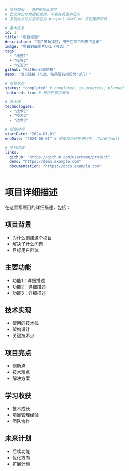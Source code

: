 ```yaml
---
# 项目模板 - 请勿删除此文件
# 此文件仅作为模板使用，不会在页面中显示
# 复制此文件并重命名为 project-XXXX.md 来创建新项目

# 基本信息
id: 1
title: "项目标题"
description: "项目简短描述，用于在项目列表中显示"
image: "项目封面图片URL（可选）"
tags: 
  - "标签1"
  - "标签2"
  - "标签3"
github: "GitHub仓库链接"
demo: "演示链接（可选，如果没有则设为null）"

# 项目状态
status: "completed" # completed, in-progress, planned
featured: true # 是否在首页展示

# 技术栈
technologies:
  - "技术1"
  - "技术2"
  - "技术3"

# 项目时间
startDate: "2024-01-01"
endDate: "2024-06-01" # 如果项目还在进行中，可以设为null

# 项目链接
links:
  github: "https://github.com/username/project"
  demo: "https://demo.example.com"
  documentation: "https://docs.example.com"
---
```


# 项目详细描述

在这里写项目的详细描述，包括：

## 项目背景
- 为什么创建这个项目
- 解决了什么问题
- 目标用户群体

## 主要功能
- 功能1：详细描述
- 功能2：详细描述
- 功能3：详细描述

## 技术实现
- 使用的技术栈
- 架构设计
- 关键技术点

## 项目亮点
- 创新点
- 技术难点
- 解决方案

## 学习收获
- 技术成长
- 项目管理经验
- 团队协作

## 未来计划
- 后续功能
- 优化方向
- 扩展计划
